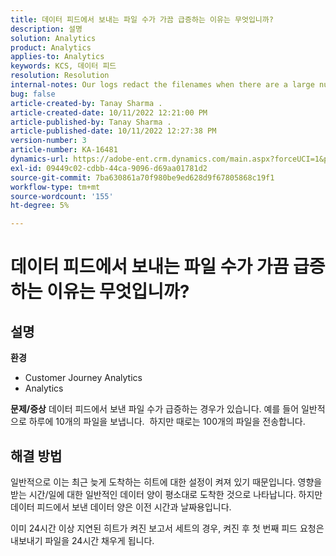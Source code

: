 ```yaml
---
title: 데이터 피드에서 보내는 파일 수가 가끔 급증하는 이유는 무엇입니까?
description: 설명
solution: Analytics
product: Analytics
applies-to: Analytics
keywords: KCS, 데이터 피드
resolution: Resolution
internal-notes: Our logs redact the filenames when there are a large number of export files processed by data feeds, so you will see the file name in the logs "df_files" section as "REDACTED".
bug: false
article-created-by: Tanay Sharma .
article-created-date: 10/11/2022 12:21:00 PM
article-published-by: Tanay Sharma .
article-published-date: 10/11/2022 12:27:38 PM
version-number: 3
article-number: KA-16481
dynamics-url: https://adobe-ent.crm.dynamics.com/main.aspx?forceUCI=1&pagetype=entityrecord&etn=knowledgearticle&id=17c67d27-5f49-ed11-bba2-0022480868ff
exl-id: 09449c02-cdbb-44ca-9096-d69aa01781d2
source-git-commit: 7ba630861a70f980be9ed628d9f67805868c19f1
workflow-type: tm+mt
source-wordcount: '155'
ht-degree: 5%

---
```


# 데이터 피드에서 보내는 파일 수가 가끔 급증하는 이유는 무엇입니까?

## 설명

<b>환경</b>
- Customer Journey Analytics
- Analytics



<b>문제/증상</b>
데이터 피드에서 보낸 파일 수가 급증하는 경우가 있습니다. 예를 들어 일반적으로 하루에 10개의 파일을 보냅니다.  하지만 때로는 100개의 파일을 전송합니다.


## 해결 방법


일반적으로 이는 최근 늦게 도착하는 히트에 대한 설정이 켜져 있기 때문입니다. 영향을 받는 시간/일에 대한 일반적인 데이터 양이 평소대로 도착한 것으로 나타납니다. 하지만 데이터 피드에서 보낸 데이터 양은 이전 시간과 날짜용입니다.

이미 24시간 이상 지연된 히트가 켜진 보고서 세트의 경우, 켜진 후 첫 번째 피드 요청은 내보내기 파일을 24시간 채우게 됩니다.
